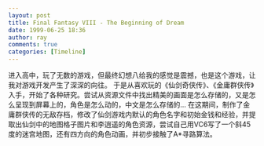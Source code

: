 ```yaml
---
layout: post
title: Final Fantasy VIII - The Beginning of Dream
date: 1999-06-25 18:36
author: ray
comments: true
categories: [Timeline]
---
```

进入高中，玩了无数的游戏，但最终幻想八给我的感觉是震撼，也是这个游戏，让我对游戏开发产生了深深的向往。
于是从喜欢玩的《仙剑奇侠传》、《金庸群侠传》入手，开始了各种研究。尝试从资源文件中找出精美的画面是怎么存储的，又是怎么呈现到屏幕上的，角色是怎么动的，中文是怎么存储的...
在这期间，制作了金庸群侠传的无敌存档，修改了仙剑游戏内默认的角色名字和初始金钱和经验，并提取出仙剑中的地图格子图片和李逍遥的角色资源，尝试自己用VC6写了一个斜45度的迷宫地图，还有四方向的角色动画，并初步接触了A*寻路算法。
